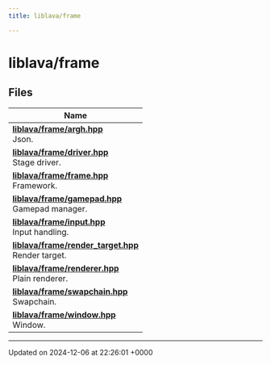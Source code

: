 ```yaml
---
title: liblava/frame

---
```


# liblava/frame



## Files

| Name           |
| -------------- |
| **[liblava/frame/argh.hpp](/_doxybook/Files/argh_8hpp.md#file-argh.hpp)** <br>Json.  |
| **[liblava/frame/driver.hpp](/_doxybook/Files/driver_8hpp.md#file-driver.hpp)** <br>Stage driver.  |
| **[liblava/frame/frame.hpp](/_doxybook/Files/frame_2frame_8hpp.md#file-frame.hpp)** <br>Framework.  |
| **[liblava/frame/gamepad.hpp](/_doxybook/Files/gamepad_8hpp.md#file-gamepad.hpp)** <br>Gamepad manager.  |
| **[liblava/frame/input.hpp](/_doxybook/Files/input_8hpp.md#file-input.hpp)** <br>Input handling.  |
| **[liblava/frame/render_target.hpp](/_doxybook/Files/render__target_8hpp.md#file-render-target.hpp)** <br>Render target.  |
| **[liblava/frame/renderer.hpp](/_doxybook/Files/renderer_8hpp.md#file-renderer.hpp)** <br>Plain renderer.  |
| **[liblava/frame/swapchain.hpp](/_doxybook/Files/swapchain_8hpp.md#file-swapchain.hpp)** <br>Swapchain.  |
| **[liblava/frame/window.hpp](/_doxybook/Files/window_8hpp.md#file-window.hpp)** <br>Window.  |






-------------------------------

Updated on 2024-12-06 at 22:26:01 +0000
